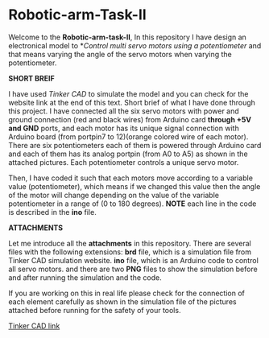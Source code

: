 # Robotic-arm-Task-II

Welcome to the **Robotic-arm-task-II**, In this repository I have design an electronical model to **Control multi servo motors using a potentiometer* and that means varying the angle of the servo motors when varying the potentiometer.

**SHORT BREIF**

I have used _Tinker CAD_ to simulate the model and you can check for the website link at the end of this text.
Short brief of  what I have done through this project. I have connected all the six servo motors with power and ground connection
(red and black wires) from Arduino card **through +5V and GND** ports, and each motor has its unique signal connection with Arduino board (from portpin7 to 12)(orange colored wire of each motor). There are six potentiometers each of them is powered through Arduino card and each of them has its analog portpin (from A0 to A5) as shown in the attached pictures. Each potentiometer controls a unique servo motor.

Then, I have coded it such that each motors move according to a variable value (potentiometer), which means if we changed this value then the angle of the motor will change depending on the value of the variable potentiometer in a range of (0 to 180 degrees).
**NOTE** each line in the code is described in the **ino** file.

**ATTACHMENTS**

Let me introduce all the **attachments** in this repository. There are several files with the following extensions:
**brd** file, which is a simulation file from Tinker CAD simulation website.
**ino** file, which is an Arduino code to control all servo motors.
and there are two **PNG** files to show the simulation before and after running the simulation and the code.

If you are working on this in real life please check for the connection of each element carefully as shown in the simulation file of the pictures attached before running for the safety of your tools.

[Tinker CAD link](https://www.tinkercad.com/things/gYsNHfczLtj-multi-servo-motors-with-potentiometers/editel?sharecode=hCVVTLw8NJwAN4ZjHdlSPxn3G3J5PVauyZBgQThzdEA)



